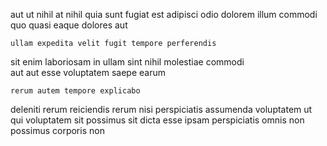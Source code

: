 <!--
title: Balanced bifurcated groupware
author: Meaghan
date: 2014-08-03-1035
link: 2014-08-03-1035-balanced-bifurcated-groupware
tags: [CSS3,templates,SVG,unicorns]
-->

aut ut nihil at nihil quia sunt fugiat 
est adipisci odio
dolorem illum commodi
quo  quasi eaque dolores aut
 	ullam expedita velit fugit tempore perferendis
sit enim  laboriosam  in ullam sint
nihil molestiae commodi   
 aut aut esse voluptatem saepe    earum
 	rerum autem tempore explicabo
deleniti rerum reiciendis rerum nisi perspiciatis assumenda
voluptatem ut qui voluptatem sit possimus sit dicta
 esse ipsam perspiciatis omnis non possimus  corporis non